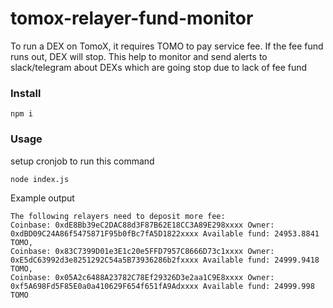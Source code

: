 # tomox-relayer-fund-monitor
To run a DEX on TomoX, it requires TOMO to pay service fee. If the fee fund runs out, DEX will stop. This help to monitor and send alerts to slack/telegram about DEXs which are going stop due to lack of fee fund


### Install
```
npm i
```

### Usage
setup cronjob to run this command
```
node index.js
```

Example output
```
The following relayers need to deposit more fee:
Coinbase: 0xdE8Bb39eC2DAC88d3F87B62E18CC3A89E298xxxx Owner: 0xdBD09C24A86f5475871F95b0fBc7fA5D1822xxxx Available fund: 24953.8841 TOMO,
Coinbase: 0x83C7399D01e3E1c20e5FFD7957C8666D73c1xxxx Owner: 0xE5dC63992d3e8251292C54a5B73936286b2fxxxx Available fund: 24999.9418 TOMO,
Coinbase: 0x05A2c6488A23782C78Ef29326D3e2aa1C9E8xxxx Owner: 0xf5A698Fd5F85E0a0a410629F654f651fA9Adxxxx Available fund: 24999.998 TOMO
```
